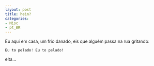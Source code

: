 ```yaml
---
layout: post
title: hein?
categories:
- Misc
- pt_BR
---
```

Eu aqui em casa, um frio danado, eis que alguém passa na rua gritando:

```
Eu to pelado! Eu to pelado!
```

eita...

